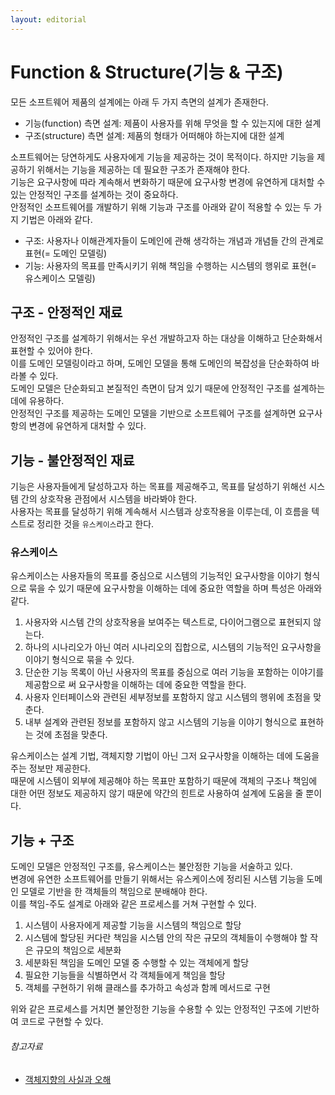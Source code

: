 ```yaml
---
layout: editorial
---
```


# Function & Structure(기능 & 구조)

모든 소프트웨어 제품의 설계에는 아래 두 가지 측면의 설계가 존재한다.

- 기능(function) 측면 설계: 제품이 사용자를 위해 무엇을 할 수 있는지에 대한 설계
- 구조(structure) 측면 설계: 제품의 형태가 어떠해야 하는지에 대한 설계

소프트웨어는 당연하게도 사용자에게 기능을 제공하는 것이 목적이다. 하지만 기능을 제공하기 위해서는 기능을 제공하는 데 필요한 구조가 존재해야 한다.  
기능은 요구사항에 따라 계속해서 변화하기 때문에 요구사항 변경에 유연하게 대처할 수 있는 안정적인 구조를 설계하는 것이 중요하다.  
안정적인 소프트웨어를 개발하기 위해 기능과 구조를 아래와 같이 적용할 수 있는 두 가지 기법은 아래와 같다.

- 구조: 사용자나 이해관계자들이 도메인에 관해 생각하는 개념과 개념들 간의 관계로 표현(= 도메인 모델링)
- 기능: 사용자의 목표를 만족시키기 위해 책임을 수행하는 시스템의 행위로 표현(= 유스케이스 모델링)

## 구조 - 안정적인 재료

안정적인 구조를 설계하기 위해서는 우선 개발하고자 하는 대상을 이해하고 단순화해서 표현할 수 있어야 한다.  
이를 도메인 모델링이라고 하며, 도메인 모델을 통해 도메인의 복잡성을 단순화하여 바라볼 수 있다.  
도메인 모델은 단순화되고 본질적인 측면이 담겨 있기 때문에 안정적인 구조를 설계하는 데에 유용하다.  
안정적인 구조를 제공하는 도메인 모델을 기반으로 소프트웨어 구조를 설계하면 요구사항의 변경에 유연하게 대처할 수 있다.

## 기능 - 불안정적인 재료

기능은 사용자들에게 달성하고자 하는 목표를 제공해주고, 목표를 달성하기 위해선 시스템 간의 상호작용 관점에서 시스템을 바라봐야 한다.  
사용자는 목표를 달성하기 위해 계속해서 시스템과 상호작용을 이루는데, 이 흐름을 텍스트로 정리한 것을 `유스케이스`라고 한다.

### 유스케이스

유스케이스는 사용자들의 목표를 중심으로 시스템의 기능적인 요구사항을 이야기 형식으로 묶을 수 있기 때문에 요구사항을 이해하는 데에 중요한 역할을 하며 특성은 아래와 같다.

1. 사용자와 시스템 간의 상호작용을 보여주는 텍스트로, 다이어그램으로 표현되지 않는다.
2. 하나의 시나리오가 아닌 여러 시나리오의 집합으로, 시스템의 기능적인 요구사항을 이야기 형식으로 묶을 수 있다.
3. 단순한 기능 목록이 아닌 사용자의 목표를 중심으로 여러 기능을 포함하는 이야기를 제공함으로 써 요구사항을 이해하는 데에 중요한 역할을 한다.
4. 사용자 인터페이스와 관련된 세부정보를 포함하지 않고 시스템의 행위에 초점을 맞춘다.
5. 내부 설계와 관련된 정보를 포함하지 않고 시스템의 기능을 이야기 형식으로 표현하는 것에 초점을 맞춘다.

유스케이스는 설계 기법, 객체지향 기법이 아닌 그저 요구사항을 이해하는 데에 도움을 주는 정보만 제공한다.  
때문에 시스템이 외부에 제공해야 하는 목표만 포함하기 때문에 객체의 구조나 책임에 대한 어떤 정보도 제공하지 않기 때문에 약간의 힌트로 사용하여 설계에 도움을 줄 뿐이다.

## 기능 + 구조

도메인 모델은 안정적인 구조를, 유스케이스는 불안정한 기능을 서술하고 있다.  
변경에 유연한 소프트웨어를 만들기 위해서는 유스케이스에 정리된 시스템 기능을 도메인 모델로 기반을 한 객체들의 책임으로 분배해야 한다.  
이를 책임-주도 설계로 아래와 같은 프로세스를 거쳐 구현할 수 있다.

1. 시스템이 사용자에게 제공할 기능을 시스템의 책임으로 할당
2. 시스템에 할당된 커다란 책임을 시스템 안의 작은 규모의 객체들이 수행해야 할 작은 규모의 책임으로 세분화
3. 세분화된 책임을 도메인 모델 중 수행할 수 있는 객체에게 할당
4. 필요한 기능들을 식별하면서 각 객체들에게 책임을 할당
5. 객체를 구현하기 위해 클래스를 추가하고 속성과 함께 메서드로 구현

위와 같은 프로세스를 거치면 불안정한 기능을 수용할 수 있는 안정적인 구조에 기반하여 코드로 구현할 수 있다.

###### 참고자료

- [객체지향의 사실과 오해](https://kobic.net/book/bookInfo/view.do?isbn=9788998139766)

